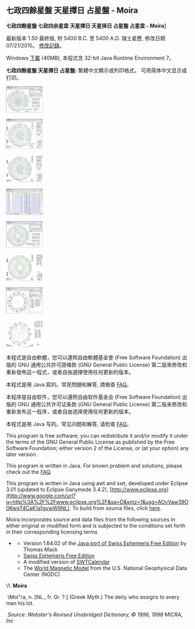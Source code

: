 ## 七政四餘星盤 天星擇日 占星盤 - Moira

**七政四餘星盤  七政四余星盘  天星擇日  天星择日  占星盤  占星盘 - Moira**[1](https://sites.google.com/site/athomeprojects/home)

最新版本 1.50 最終版, 附 5400 B.C. 至 5400 A.D. 瑞士星歷, 修改日期 07/21/2015。 [修改記錄](https://sites.google.com/site/athomeprojects/home/change)。 

Windows [下載](https://drive.google.com/file/d/0B0HQ4JP0DkueOWFGUWV5c3FLMUk/view?usp=sharing&resourcekey=0-nv8tEFArLnDLF8Y8J6p9XA) (40MB), 本程式含 32-bit Java Runtime Environment 7。

**七政四餘星盤  天星擇日  占星盤:**  繁體中文顯示或列印格式。 可用简体中文显示或打印。

[![img](..\images\kaIO8r4AyWMfkJ3gbLHB5vHE1d9kg74IO1scVLLirOFhNUavolGvWa-ZvVq4L7HzsKfC5lWXUyRNWM1w7y7C54S-roJRkQara-3Xe3Yx2WU=w1280)](https://sites.google.com/site/athomeprojects/display)

[![img](..\images\AR5mHLaWoXxGrOQLk61xFwN3UWjKl4bNkGameu3_OKUp0XChf3cGYPbszSAVYE5YGPcgskG9A3umMeK3hFG1ku3rKMwTnqNCmvr-sYXD5ag=w1280)](https://sites.google.com/site/athomeprojects/display)

[![img](..\images\CUl3-vdtzsX3IUoXn4li1mPMUdig2OORXz6OF8XUFF6iTUZe2P32-LPuUbY7hnNjA2eFJdEykNQlR7nAhf1vgNC7bD5JPJLRIU7MPzLCcGg=w1280)](https://sites.google.com/site/athomeprojects/display)

[![img](..\images\4J58uoLKjFocN6KFhlbCTnFkhsBpZXZfjv9RZExCeWwVUYxtdX3laX2HbaSCq4yBg7xjvWRG9dK5qJOUJbfCR_jpDwbblojk9irUgXbXxtQ=w1280)](https://sites.google.com/site/athomeprojects/display)

[![img](..\images\dqpkUUngY77WN8kWU69ZbajZoE8y_OFrmzEppRiv4wK8aVQLDFZxjocN8FPHiXD0LCcyxmrFP9mPtSafbK_H4u56BjWvwtiLWXP2CO6E16o=w1280)](https://sites.google.com/site/athomeprojects/display)

[![img](..\images\sPohBGtfvLJZ9KzOj9qInypsrx3vQeR3i58fv0rFBaxHVIzJNOAYH_dFdoP-gM1LrhYVqp7VFuyfkLeT2Do-8-SfIreCYrh0R39DSIZMNOA=w1280)](https://sites.google.com/site/athomeprojects/display)

[![img](..\images\iApbbKkFRMowbtiQH7V66x9Y_v8P0gWnHMJljL9elcwZoTtxgMTT2ZqOA7IzRZlgfq6XTadYtTiI9SyqAGuB3MF2YSgSDkF9IIw6QgrxcXk=w1280)](https://sites.google.com/site/athomeprojects/display)

[![img](..\images\wvldme7s4ES1-i5GpyrliB9ZNyzR5JW-NZM_rSC-ECcA_otR8lIrzZHt95QGW03EeaOPxWZQyYyL79DvuGyVFGxS3Lu1O3RGQQv5gM2HU9Y=w1280)](https://sites.google.com/site/athomeprojects/display)

本程式是自由軟體，您可以遵照自由軟體基金會 (Free Software Foundation) 出版的 GNU 通用公共許可證條款 (GNU General Public License) 第二版來修改和重新發佈這一程式，或者自由選擇使用任何更新的版本。

本程式是用 Java 寫的。常見問題和解答, 請檢查  [FAQ](https://sites.google.com/site/athomeprojects/home/faq)。

本程序是自由软件，您可以遵照自由软件基金会 (Free Software Foundation) 出版的 GNU 通用公共许可证条款 (GNU General Public License) 第二版来修改和重新发布这一程序，或者自由选择使用任何更新的版本。

本程式是用 Java 写的。常见问题和解答, 请检查 [FAQ](https://sites.google.com/site/athomeprojects/home/faq)。

This program is free software; you can redistribute it and/or modify it under the terms of the GNU General Public License as published by the Free Software Foundation; either version 2 of the License, or (at your option) any later version.

This program is written in Java.  For known problem and solutions, please check out the [FAQ](https://sites.google.com/site/athomeprojects/home/faq).

This program is written in Java using awt and swt, developed under Eclipse 3.01 (updated to Eclipse Ganymede 3.4.2), [http://www.eclipse.org](http://www.google.com/url?q=http%3A%2F%2Fwww.eclipse.org%2F&sa=D&sntz=1&usg=AOvVaw39O0KwqT4CaK1a1gvwW9NL).  To build from source files, click [here](https://sites.google.com/site/athomeprojects/build).

Moira incorporates source and data files from the following sources in either original or modified form and is subjected to the conditions set forth in their corresponding licensing terms

- - Version 1.64.02 of the [Java port of Swiss Ephemeris Free Edition](http://www.google.com/url?q=http%3A%2F%2Fwww.th-mack.de%2Finternational%2Fdownload%2Findex.html&sa=D&sntz=1&usg=AOvVaw0eMTn4GSUwTGEUywEhOBao) by Thomas Mack
  - [Swiss Ephemeris Free Edition](http://www.google.com/url?q=http%3A%2F%2Fwww.astro.com%2F&sa=D&sntz=1&usg=AOvVaw0QryeOH09QPwqn7H3-iHZV)
  - A modified version of [SWTCalendar](http://www.google.com/url?q=http%3A%2F%2Fswtcalendar.sourceforge.net%2F&sa=D&sntz=1&usg=AOvVaw3OB-aWYvw-PgBqMWvUxE03)
  - The [World Magnetic Model](http://www.google.com/url?q=http%3A%2F%2Fwww.ngdc.noaa.gov%2Fgeomag%2FWMM%2FDoDWMM.shtml&sa=D&sntz=1&usg=AOvVaw1vkK5MQqN3DmjCFZnGM_sz) from the U.S. National Geophysical Data Center (NGDC)

\1. **Moira**

​    \Moi"ra\, n. [NL., fr. Gr. ?.] (Greek Myth.) The deity who assigns to every man his lot.

​    *Source: Webster's Revised Unabridged Dictionary, © 1996, 1998 MICRA, Inc*